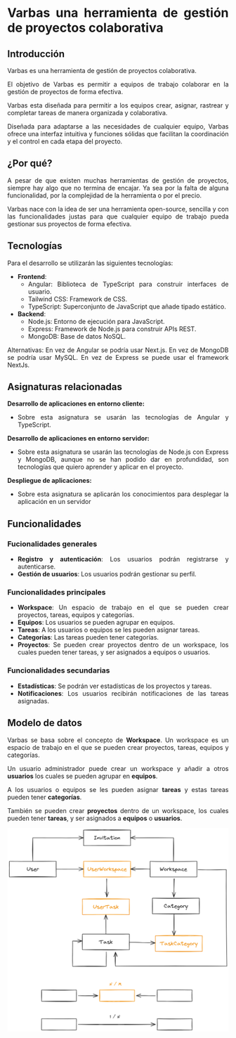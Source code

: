 <div style="text-align: justify">

# Varbas una herramienta de gestión de proyectos colaborativa

## Introducción

Varbas es una herramienta de gestión de proyectos colaborativa.

El objetivo de Varbas es permitir a equipos de trabajo colaborar en la gestión de proyectos de forma efectiva.

Varbas esta diseñada para permitir a los equipos crear, asignar, rastrear y completar tareas de manera organizada y colaborativa.

Diseñada para adaptarse a las necesidades de cualquier equipo, Varbas ofrece una interfaz intuitiva y funciones sólidas que facilitan la coordinación y el control en cada etapa del proyecto.


## ¿Por qué?

A pesar de que existen muchas herramientas de gestión de proyectos, siempre hay algo que no termina de encajar. Ya sea por la falta de alguna funcionalidad, por la complejidad de la herramienta o por el precio.


Varbas nace con la idea de ser una herramienta open-source, sencilla y con las funcionalidades justas para que cualquier equipo de trabajo pueda gestionar sus proyectos de forma efectiva.
## Tecnologías

Para el desarrollo se utilizarán las siguientes tecnologías:

- **Frontend**:
  - Angular: Biblioteca de TypeScript para construir interfaces de usuario.
  - Tailwind CSS: Framework de CSS.
  - TypeScript: Superconjunto de JavaScript que añade tipado estático.
- **Backend**:
	- Node.js: Entorno de ejecución para JavaScript.
  	- Express: Framework de Node.js para construir APIs REST.
	- MongoDB: Base de datos NoSQL.

Alternativas:
En vez de Angular se podría usar Next.js.
En vez de MongoDB se podría usar MySQL.
En vez de Express se puede usar el framework NextJs.

<div style="page-break-after: always;"></div>


## Asignaturas relacionadas

**Desarrollo de aplicaciones en entorno cliente:** 
  - Sobre esta asignatura se usarán las tecnologías de Angular y TypeScript.

**Desarrollo de aplicaciones en entorno servidor:**
  - Sobre esta asignatura se usarán las tecnologías de Node.js con Express y MongoDB, aunque no se han podido dar en profundidad, son tecnologías que quiero aprender y aplicar en el proyecto.

**Despliegue de aplicaciones:** 
  - Sobre esta asignatura se aplicarán los conocimientos para desplegar la aplicación en un servidor 


## Funcionalidades

### Fucionalidades generales
- **Registro y autenticación**: Los usuarios podrán registrarse y autenticarse.
- **Gestión de usuarios**: Los usuarios podrán gestionar su perfil.

### Funcionalidades principales
- **Workspace**: Un espacio de trabajo en el que se pueden crear proyectos, tareas, equipos y categorías.
- **Equipos**: Los usuarios se pueden agrupar en equipos.
- **Tareas**: A los usuarios o equipos se les pueden asignar tareas.
- **Categorías**: Las tareas pueden tener categorías.
- **Proyectos**: Se pueden crear proyectos dentro de un workspace, los cuales pueden tener tareas, y ser asignados a equipos o usuarios.

### Funcionalidades secundarias
- **Estadísticas**: Se podrán ver estadísticas de los proyectos y tareas.
- **Notificaciones**: Los usuarios recibirán notificaciones de las tareas asignadas.

<div style="page-break-after: always;"></div>

## Modelo de datos

Varbas se basa sobre el concepto de **Workspace**. Un workspace es un espacio de trabajo en el que se pueden crear proyectos, tareas, equipos y categorías.

Un usuario administrador puede crear un workspace y añadir a otros **usuarios** los cuales se pueden agrupar en **equipos**.

A los usuarios o equipos se les pueden asignar **tareas** y estas tareas pueden tener **categorías**.

También se pueden crear **proyectos** dentro de un workspace, los cuales pueden tener **tareas**, y ser asignados a **equipos** o **usuarios**.

![Modelo de datos](./docs/assets/img/bbdd.png)

</div>
